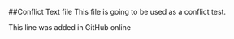 ##Conflict Text file
This file is going to be used as a conflict test.

This line was added in GitHub online
